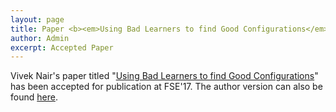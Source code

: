 ```yaml
---
layout: page
title: Paper <b><em>Using Bad Learners to find Good Configurations</em></b> accepted at FSE'17
author: Admin
excerpt: Accepted Paper
---
```


Vivek Nair's paper titled "[Using Bad Learners to find Good Configurations](https://arxiv.org/pdf/1702.05701)" has been accepted for publication at FSE'17. The author version can also be found [here](https://arxiv.org/pdf/1702.05701).

